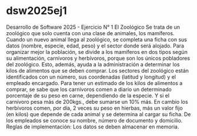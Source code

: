 # dsw2025ej1
Desarrollo de Software 2025 - Ejercicio N° 1 
El Zoológico
Se trata de un zoológico que solo cuenta con una clase de animales, 
los mamíferos. Cuando un nuevo animal llega al zoológico, se completa 
una ficha con sus datos (nombre, especie, edad, peso) y el sector donde 
será alojado. 
Para organizar mejor la población, se divide a los mamíferos en dos 
tipos según su alimentación, carnívoros y herbívoros, porque son los 
únicos pobladores del zoológico. Esto, además, ayuda a la administración 
a determinar los kilos de alimentos que se deben comprar.
Los sectores del zoológico están identificados con un número, sus 
coordenadas (latitud y longitud) y el empleado encargado.
Para tener un estimado de los kilos de alimentos a comprar, se sabe 
que los carnívoros comen a diario un determinado porcentaje de su peso 
en carne, dependiendo de la especie. Y si el carnívoro pesa más de 200kgs., 
debe sumarse un 10% más. En cambio los herbívoros comen, por día, 
2 veces su peso en hierbas, más un valor fijo (en kilos) que depende de 
cada animal y se determina al cargar su ficha.
De los empleados se conoce su nombre, número de documento y domicilio.
Reglas de implementación:
Los datos se deben almacenar en memoria.
